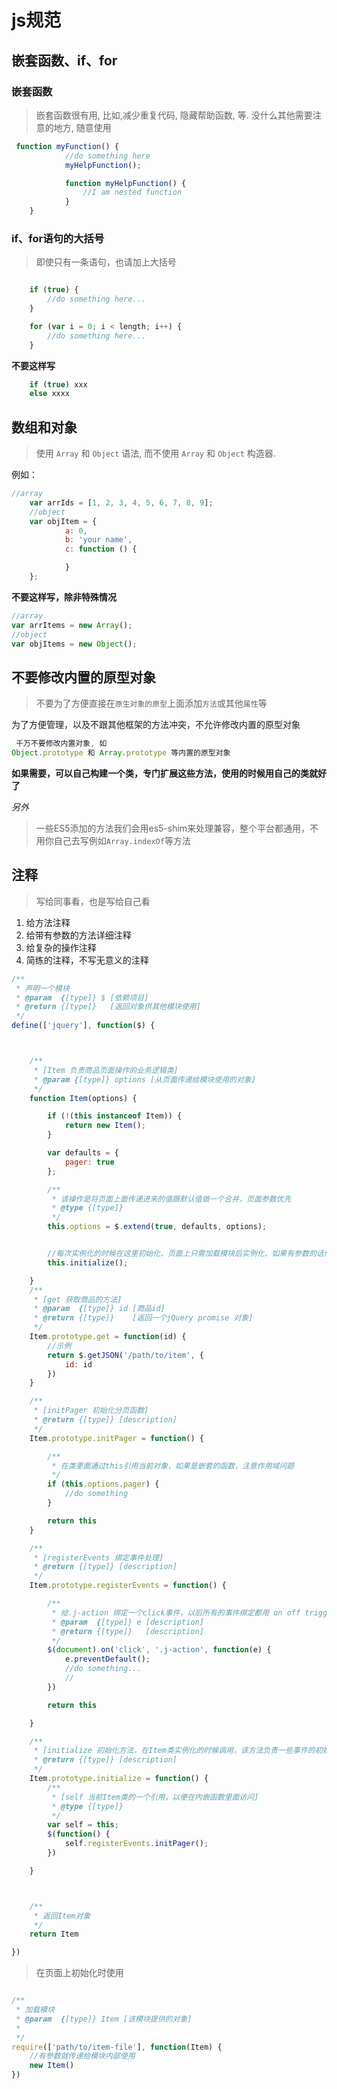# js规范

## 嵌套函数、if、for

### 嵌套函数

> 嵌套函数很有用, 比如,减少重复代码, 隐藏帮助函数, 等. 没什么其他需要注意的地方, 随意使用

```js
 function myFunction() {
            //do something here
            myHelpFunction();

            function myHelpFunction() {
                //I am nested function
            }
    }
```

### if、for语句的大括号
> 即使只有一条语句，也请加上大括号

```js

    if (true) {
        //do something here...
    }

    for (var i = 0; i < length; i++) {
        //do something here...
    }

```
**不要这样写**

```js
    if (true) xxx
    else xxxx
```

## 数组和对象
> 使用 `Array` 和 `Object` 语法, 而不使用 `Array` 和 `Object` 构造器.

例如：

```js
//array
    var arrIds = [1, 2, 3, 4, 5, 6, 7, 8, 9];
    //object
    var objItem = {
            a: 0,
            b: 'your name',
            c: function () {

            }
    };
```

**不要这样写，除非特殊情况**

```js
//array
var arrItems = new Array();
//object
var objItems = new Object();
```


## 不要修改内置的原型对象

> 不要为了方便直接在`原生对象的原型`上面添加`方法`或其他`属性`等

为了方便管理，以及不跟其他框架的方法冲突，不允许修改内置的原型对象

```js
 千万不要修改内置对象, 如
Object.prototype 和 Array.prototype 等内置的原型对象
```

**如果需要，可以自己构建一个类，专门扩展这些方法，使用的时候用自己的类就好了**

*另外*
> 一些ES5添加的方法我们会用es5-shim来处理兼容，整个平台都通用，不用你自己去写例如`Array.indexOf`等方法



## 注释
> 写给同事看，也是写给自己看

1. 给方法注释
2. 给带有参数的方法详细注释
3. 给复杂的操作注释
4. 简练的注释，不写无意义的注释

```js
/**
 * 声明一个模块
 * @param  {[type]} $ [依赖项目]
 * @return {[type]}   [返回对象供其他模块使用]
 */
define(['jquery'], function($) {



    /**
     * [Item 负责商品页面操作的业务逻辑类]
     * @param {[type]} options [从页面传递给模块使用的对象]
     */
    function Item(options) {

        if (!(this instanceof Item)) {
            return new Item();
        }

        var defaults = {
            pager: true
        };

        /**
         * 该操作是将页面上面传递进来的值跟默认值做一个合并，页面参数优先
         * @type {[type]}
         */
        this.options = $.extend(true, defaults, options);


        //每次实例化的时候在这里初始化，页面上只需加载模块后实例化，如果有参数的话传递给options
        this.initialize();

    }
    /**
     * [get 获取商品的方法]
     * @param  {[type]} id [商品id]
     * @return {[type]}    [返回一个jQuery promise 对象]
     */
    Item.prototype.get = function(id) {
        //示例
        return $.getJSON('/path/to/item', {
            id: id
        })
    }

    /**
     * [initPager 初始化分页函数]
     * @return {[type]} [description]
     */
    Item.prototype.initPager = function() {

        /**
         * 在类里面通过this引用当前对象，如果是嵌套的函数，注意作用域问题
         */
        if (this.options.pager) {
            //do something
        }

        return this
    }

    /**
     * [registerEvents 绑定事件处理]
     * @return {[type]} [description]
     */
    Item.prototype.registerEvents = function() {

        /**
         * 给.j-action 绑定一个click事件，以后所有的事件绑定都用 on off trigger 来完成
         * @param  {[type]} e [description]
         * @return {[type]}   [description]
         */
        $(document).on('click', '.j-action', function(e) {
            e.preventDefault();
            //do something...
            //
        })

        return this

    }

    /**
     * [initialize 初始化方法，在Item类实例化的时候调用，该方法负责一些事件的初始化工作]
     * @return {[type]} [description]
     */
    Item.prototype.initialize = function() {
        /**
         * [self 当前Item类的一个引用，以便在内嵌函数里面访问]
         * @type {[type]}
         */
        var self = this;
        $(function() {
            self.registerEvents.initPager();
        })

    }



    /**
     * 返回Item对象
     */
    return Item

})

```

> 在页面上初始化时使用

```js

/**
 * 加载模块
 * @param  {[type]} Item [该模块提供的对象]
 *
 */
require(['path/to/item-file'], function(Item) {
    //有参数就传递给模块内部使用
    new Item()
})
```
